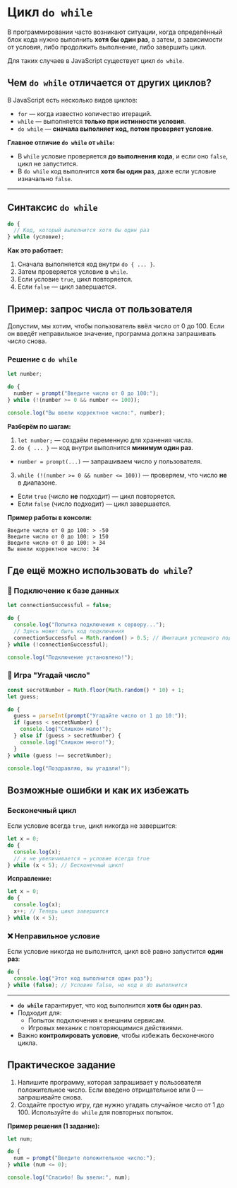 # Цикл `do while`

В программировании часто возникают ситуации, когда определённый блок кода нужно выполнить **хотя бы один раз**, а затем, в зависимости от условия, либо продолжить выполнение, либо завершить цикл.

Для таких случаев в JavaScript существует цикл `do while`.

## Чем `do while` отличается от других циклов?

В JavaScript есть несколько видов циклов:
- `for` — когда известно количество итераций.
- `while` — выполняется **только при истинности условия**.
- `do while` — **сначала выполняет код, потом проверяет условие**.

**Главное отличие `do while` от `while`:**
- В `while` условие проверяется **до выполнения кода**, и если оно `false`, цикл не запустится.
- В `do while` код выполнится **хотя бы один раз**, даже если условие изначально `false`.

---

##  Синтаксис `do while`

```javascript
do {
  // Код, который выполнится хотя бы один раз
} while (условие);
```  

**Как это работает:**

1. Сначала выполняется код внутри `do { ... }`.
2. Затем проверяется условие в `while`.
3. Если условие `true`, цикл повторяется.
4. Если `false` — цикл завершается.

## Пример: запрос числа от пользователя

Допустим, мы хотим, чтобы пользователь ввёл число от 0 до 100. Если он введёт неправильное значение, программа должна запрашивать число снова.

### Решение с `do while`

```javascript
let number;

do {
  number = prompt("Введите число от 0 до 100:");
} while (!(number >= 0 && number <= 100));

console.log("Вы ввели корректное число:", number);
```  

**Разберём по шагам:**
1. `let number;` — создаём переменную для хранения числа.
2. `do { ... }` — код внутри выполнится **минимум один раз**.
  - `number = prompt(...)` — запрашиваем число у пользователя.
3. `while (!(number >= 0 && number <= 100))` — проверяем, что число **не** в диапазоне.
  - Если `true` (число **не** подходит) — цикл повторяется.
  - Если `false` (число подходит) — цикл завершается.

**Пример работы в консоли:**
```
Введите число от 0 до 100: > -50  
Введите число от 0 до 100: > 150  
Введите число от 0 до 100: > 34  
Вы ввели корректное число: 34  
```  

## Где ещё можно использовать `do while`?

### 🔹 Подключение к базе данных

```javascript
let connectionSuccessful = false;

do {
  console.log("Попытка подключения к серверу...");
  // Здесь может быть код подключения
  connectionSuccessful = Math.random() > 0.5; // Имитация успешного подключения
} while (!connectionSuccessful);

console.log("Подключение установлено!");
```  

### 🔹 Игра "Угадай число"

```javascript
const secretNumber = Math.floor(Math.random() * 10) + 1;
let guess;

do {
  guess = parseInt(prompt("Угадайте число от 1 до 10:"));
  if (guess < secretNumber) {
    console.log("Слишком мало!");
  } else if (guess > secretNumber) {
    console.log("Слишком много!");
  }
} while (guess !== secretNumber);

console.log("Поздравляю, вы угадали!");
```  

## Возможные ошибки и как их избежать

### Бесконечный цикл

Если условие всегда `true`, цикл никогда не завершится:

```javascript
let x = 0;
do {
  console.log(x);
  // x не увеличивается → условие всегда true
} while (x < 5); // Бесконечный цикл!
```  

**Исправление:**
```javascript
let x = 0;
do {
  console.log(x);
  x++; // Теперь цикл завершится
} while (x < 5);
```  

### ❌ Неправильное условие
Если условие никогда не выполнится, цикл всё равно запустится **один раз**:
```javascript
do {
  console.log("Этот код выполнится один раз");
} while (false); // Условие false, но код в do выполнится
```  

---

- **`do while`** гарантирует, что код выполнится **хотя бы один раз**.
- Подходит для:
  - Попыток подключения к внешним сервисам.
  - Игровых механик с повторяющимися действиями.
- Важно **контролировать условие**, чтобы избежать бесконечного цикла.


## Практическое задание

1. Напишите программу, которая запрашивает у пользователя положительное число. Если введено отрицательное или 0 — запрашивайте снова.
2. Создайте простую игру, где нужно угадать случайное число от 1 до 100. Используйте `do while` для повторных попыток.

**Пример решения (1 задание):**
```javascript
let num;

do {
  num = prompt("Введите положительное число:");
} while (num <= 0);

console.log("Спасибо! Вы ввели:", num);
```  
